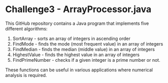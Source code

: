 # Challenge3 - ArrayProcessor.java

This GitHub repository contains a Java program that implements five different algorithms:

1. SortArray - sorts an array of integers in ascending order
2. FindMode - finds the mode (most frequent value) in an array of integers
3. FindMedian - finds the median (middle value) in an array of integers
4. HighestValue - finds the highest value in an array of integers
5. FindPrimeNumber - checks if a given integer is a prime number or not.

These functions can be useful in various applications where numerical analysis is required.
